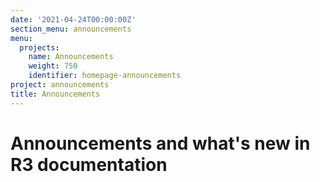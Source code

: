 ```yaml
---
date: '2021-04-24T00:00:00Z'
section_menu: announcements
menu:
  projects:
    name: Announcements
    weight: 750
    identifier: homepage-announcements
project: announcements
title: Announcements
---
```


# Announcements and what's new in R3 documentation
